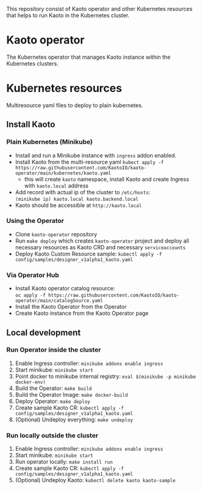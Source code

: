 
This repository consist of Kaoto operator and other Kubernetes resources that helps to run Kaoto in the Kubernetes cluster.

# Kaoto operator
The Kubernetes operator that manages Kaoto instance within the Kubernetes clusters. 


# Kubernetes resources
Multiresource yaml files to deploy to plain kubernetes. 



## Install Kaoto

### Plain Kubernetes (Minikube)

- Install and run a Minikube instance with `ingress` addon enabled. 
- Install Kaoto from the multi-resource yaml 
  ```kubect apply -f https://raw.githubusercontent.com/KaotoIO/kaoto-operator/main/kubernetes/kaoto.yaml``` 
  -  this will create `kaoto` namespace, install Kaoto and create Ingress with `kaoto.local` address 
- Add record with actual ip of the cluster to `/etc/hosts`:  
  ```(minikube ip) kaoto.local kaoto.backend.local```
- Kaoto should be accessible at `http://kaoto.local` 

### Using the Operator
 - Clone `kaoto-operator` repository 
 - Run `make deploy` which creates `kaoto-operator` project and deploy all necessary resources as Kaoto CRD and necessary `serviceaccounts`
 - Deploy Kaoto Custom Resource sample: `kubectl apply -f config/samples/designer_v1alpha1_kaoto.yaml`

 
### Via Operator Hub 
  - Install Kaoto operator catalog resource:  
    ```oc apply -f https://raw.githubusercontent.com/KaotoIO/kaoto-operator/main/catalogSource.yaml```
 - Install the Kaoto Operator from the Operator
 - Create Kaoto instance from the Kaoto Operator page

## Local development

### Run Operator inside the cluster
1. Enable Ingress controller: `minikube addons enable ingress`
1. Start minikube: `minikube start`
2. Point docker to minikube internal registry: `eval $(minikube -p minikube docker-env)`
3. Build the Operator: `make build`
4. Build the Operator Image: `make docker-build`
5. Deploy Operator: `make deploy`
6. Create sample Kaoto CR: `kubectl apply -f config/samples/designer_v1alpha1_kaoto.yaml`
7. (Optional) Undeploy everything: `make undeploy`

### Run locally outside the cluster
1. Enable Ingress controller: `minikube addons enable ingress`
1. Start minikube: `minikube start`
2. Run operator locally: `make install run`
3. Create sample Kaoto CR: `kubectl apply -f config/samples/designer_v1alpha1_kaoto.yaml`
4. (Optional) Undeploy Kaoto: `kubectl delete kaoto kaoto-sample`
